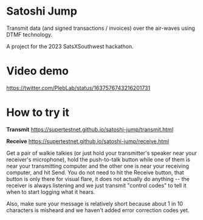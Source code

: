 # Satoshi Jump

Transmit data (and signed transactions / invoices) over the air-waves using DTMF technology.

A project for the 2023 SatsXSouthwest hackathon.

# Video demo

https://twitter.com/PlebLab/status/1637576743216201731

# How to try it

**Transmit** https://supertestnet.github.io/satoshi-jump/transmit.html

**Receive** https://supertestnet.github.io/satoshi-jump/receive.html

Get a pair of walkie talkies (or just hold your transmitter's speaker near your receiver's microphone), hold the push-to-talk button while one of them is near your transmitting computer and the other one is near your receiving computer, and hit Send. You do not need to hit the Receive button, that button is only there for visual flare, it does not actually do anything -- the receiver is always listening and we just transmit "control codes" to tell it when to start logging what it hears.

Also, make sure your message is relatively short because about 1 in 10 characters is misheard and we haven't added error correction codes yet.
